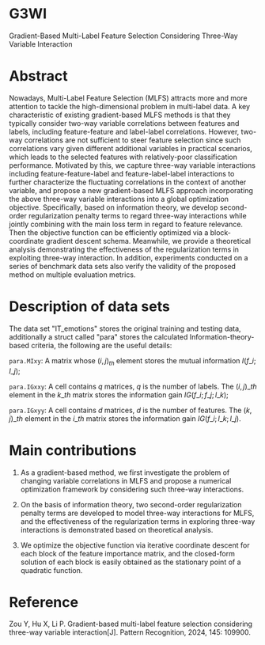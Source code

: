 # G3WI
Gradient-Based Multi-Label Feature Selection Considering Three-Way Variable Interaction 

# Abstract
  Nowadays, Multi-Label Feature Selection (MLFS) attracts more and more attention to tackle the high-dimensional problem in multi-label data. A key characteristic of existing gradient-based MLFS methods is that they typically consider two-way variable correlations between features and labels, including feature-feature and label-label correlations. However, two-way correlations are not sufficient to steer feature selection since such correlations vary given different additional variables in practical scenarios, which leads to the selected features with relatively-poor classification performance. Motivated by this, we capture three-way variable interactions including feature-feature-label and feature-label-label interactions to further characterize the fluctuating correlations in the context of another variable, and propose a new gradient-based MLFS approach incorporating the above three-way variable interactions into a global optimization objective. Specifically, based on information theory, we develop second-order regularization penalty terms to regard three-way interactions while jointly combining with the main loss term in regard to feature relevance. Then the objective function can be efficiently optimized via a block-coordinate gradient descent schema. Meanwhile, we provide a theoretical analysis demonstrating the effectiveness of the regularization terms in exploiting three-way interaction. In addition, experiments conducted on a series of benchmark data sets also verify the validity of the proposed method on multiple evaluation metrics.


# Description of data sets
The data set "IT_emotions" stores the original training and testing data, additionally a struct called "para" stores the calculated Information-theory-based criteria, the following are the useful details: 

`para.MIxy`: A matrix whose $(i,j)_{th}$ element stores the mutual information $I(f\_i;l\_j)$;

`para.IGxxy`: A cell contains $q$ matrices, $q$ is the number of labels. The $(i,j)\_{th}$ element in the $k\_{th}$ matrix stores the information gain $IG(f\_i;f\_j;l\_k)$;

`para.IGxyy`: A cell contains $d$ matrices, $d$ is the number of features. The $(k,j)\_{th}$ element in the $i\_{th}$ matrix stores the information gain $IG(f\_i;l\_k;l\_j)$.

# Main contributions
1. As a gradient-based method, we first investigate the problem of changing variable correlations in MLFS and propose a numerical optimization framework by considering such three-way interactions.           

2. On the basis of information theory, two second-order regularization penalty terms are developed to model three-way interactions for MLFS, and the effectiveness of the regularization terms in exploring three-way interactions is demonstrated based on theoretical analysis.

3. We optimize the objective function via iterative coordinate descent for each block of the feature importance matrix, and the closed-form solution of each block is easily obtained as the stationary point of a quadratic function.
 
# Reference
 Zou Y, Hu X, Li P. Gradient-based multi-label feature selection considering three-way variable interaction[J]. Pattern Recognition, 2024, 145: 109900.


